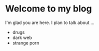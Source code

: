 # Welcome to my blog

I'm glad you are here. I plan to talk about ...

- drugs
- dark web
- strange porn
